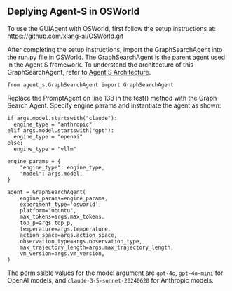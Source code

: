 ## Deplying Agent-S in OSWorld
To use the GUIAgent with OSWorld, first follow the setup instructions at: https://github.com/xlang-ai/OSWorld.git

After completing the setup instructions, import the GraphSearchAgent into the run.py file in OSWorld. The GraphSearchAgent is the parent agent used in the Agent S framework. To understand the architecture of this GraphSearchAgent, refer to [Agent S Architecture](images/agent_s_architecture.pdf).

```
from agent_s.GraphSearchAgent import GraphSearchAgent
```

Replace the PromptAgent on line 138 in the test() method with the Graph Search Agent. Specify engine params and instantiate the agent as shown:

```
if args.model.startswith("claude"):
  engine_type = "anthropic"
elif args.model.startswith("gpt"):
  engine_type = "openai"
else:
  engine_type = "vllm"

engine_params = {
    "engine_type": engine_type,
    "model": args.model,
}

agent = GraphSearchAgent(
    engine_params=engine_params,
    experiment_type='osworld',
    platform="ubuntu",
    max_tokens=args.max_tokens,
    top_p=args.top_p,
    temperature=args.temperature,
    action_space=args.action_space,
    observation_type=args.observation_type,
    max_trajectory_length=args.max_trajectory_length,
    vm_version=args.vm_version,
)
```
The permissible values for the model argument are `gpt-4o`, `gpt-4o-mini` for OpenAI models, and `claude-3-5-sonnet-20240620` for Anthropic models. 